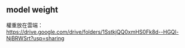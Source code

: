 ## model weight
權重放在雲端：https://drive.google.com/drive/folders/1SstkjQQ0xmHS0Fk8d--HGQl-NjBRWSrt?usp=sharing
